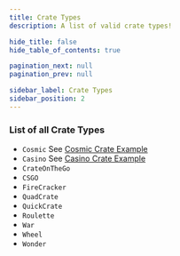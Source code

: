 ```yaml
---
title: Crate Types
description: A list of valid crate types!

hide_title: false
hide_table_of_contents: true

pagination_next: null
pagination_prev: null

sidebar_label: Crate Types
sidebar_position: 2
---
```

### List of all Crate Types
- `Cosmic` See [Cosmic Crate Example](../crates/examples/cosmiccrate)
- `Casino` See [Casino Crate Example](../crates/examples/casinocrate)
- `CrateOnTheGo`
- `CSGO`
- `FireCracker`
- `QuadCrate`
- `QuickCrate`
- `Roulette`
- `War`
- `Wheel`
- `Wonder`